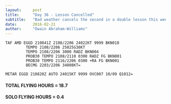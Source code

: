 ```yaml
---
layout:     post
title:      "Day 36 - Lesson Cancelled"
subtitle:   "Bad weather cancels the second in a double lesson this weekend"
date:       2016-02-21
author:     "Owain Abraham-Williams"
---
```


    TAF AMD EGGD 210841Z 2108/2206 24022KT 9999 BKN018
             TEMPO 2108/2206 25025G38KT
             TEMPO 2108/2206 3000 RADZ BKN004
             PROB30 TEMPO 2108/2110 0300 RADZ FG BKN001
             PROB30 TEMPO 2116/2206 0300 +RA FG BKN001
             BECMG 2203/2206 34008KT=

    METAR EGGD 210820Z AUTO 24015KT 9999 OVC007 10/09 Q1012=

#### TOTAL FLYING HOURS = 18.7

#### SOLO FLYING HOURS = 0.4